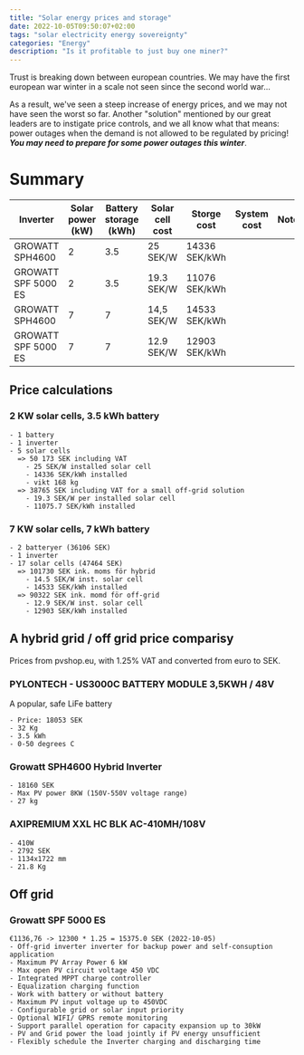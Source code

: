 ```yaml
---
title: "Solar energy prices and storage"
date: 2022-10-05T09:50:07+02:00
tags: "solar electricity energy sovereignty"
categories: "Energy"
description: "Is it profitable to just buy one miner?"
---
```


Trust is breaking down between european countries. We may have the first european war winter in a scale not seen since the second world war...

As a result, we've seen a steep increase of energy prices, and we may not have seen the worst so far. Another "solution" mentioned by our great leaders are to instigate price controls, and we all know what that means: power outages when the demand is not allowed to be regulated by pricing!
__*You may need to prepare for some power outages this winter*__. 


# Summary

| Inverter | Solar power (kW) | Battery storage (kWh)| Solar cell cost | Storge cost | System cost | Notes |
|--|--| -- |--| -- | -- | -- |
| GROWATT SPH4600 | 2 | 3.5 | 25 SEK/W| 14336 SEK/kWh |  || Hybrid off grid |
| GROWATT SPF 5000 ES | 2 | 3.5 | 19.3 SEK/W| 11076 SEK/kWh |  || | Off grid |
| GROWATT SPH4600 | 7 | 7 | 14,5 SEK/W| 14533 SEK/kWh |  || | Hybrid off grid |
| GROWATT SPF 5000 ES | 7 | 7 | 12.9 SEK/W| 12903 SEK/kWh |  || | Off grid |

## Price calculations

### 2 KW solar cells, 3.5 kWh battery
	- 1 battery
	- 1 inverter
	- 5 solar cells
	  => 50 173 SEK including VAT
	  	- 25 SEK/W installed solar cell
	  	- 14336 SEK/kWh installed
	  	- vikt 168 kg
	  => 38765 SEK including VAT for a small off-grid solution
	  	- 19.3 SEK/W per installed solar cell
	  	- 11075.7 SEK/kWh installed
	  
### 7 KW solar cells, 7 kWh battery
	- 2 batteryer (36106 SEK)
	- 1 inverter
	- 17 solar cells (47464 SEK)
	  => 101730 SEK ink. moms för hybrid
	  	- 14.5 SEK/W inst. solar cell
	  	- 14533 SEK/kWh installed
	  => 90322 SEK ink. momd för off-grid
	  	- 12.9 SEK/W inst. solar cell
	  	- 12903 SEK/kWh installed



## A hybrid grid / off grid price comparisy

Prices from pvshop.eu, with 1.25% VAT and converted from euro to SEK.

### PYLONTECH - US3000C BATTERY MODULE 3,5KWH / 48V

A popular, safe LiFe battery

	- Price: 18053 SEK
	- 32 Kg
	- 3.5 kWh
	- 0-50 degrees C

### Growatt SPH4600 Hybrid Inverter
	- 18160 SEK
	- Max PV power 8KW (150V-550V voltage range)
	- 27 kg

### AXIPREMIUM XXL HC BLK AC-410MH/108V
	- 410W
	- 2792 SEK
	- 1134x1722 mm
	- 21.8 Kg


## Off grid

### Growatt SPF 5000 ES
	€1136,76 -> 12300 * 1.25 = 15375.0 SEK (2022-10-05)
	- Off-grid inverter inverter for backup power and self-consuption application
	- Maximum PV Array Power 6 kW
	- Max open PV circuit voltage 450 VDC
	- Integrated MPPT charge controller
	- Equalization charging function
	- Work with battery or without battery
	- Maximum PV input voltage up to 450VDC
	- Configurable grid or solar input priority 
	- Optional WIFI/ GPRS remote monitoring
	- Support parallel operation for capacity expansion up to 30kW 
	- PV and Grid power the load jointly if PV energy unsufficient
	- Flexibly schedule the Inverter charging and discharging time






